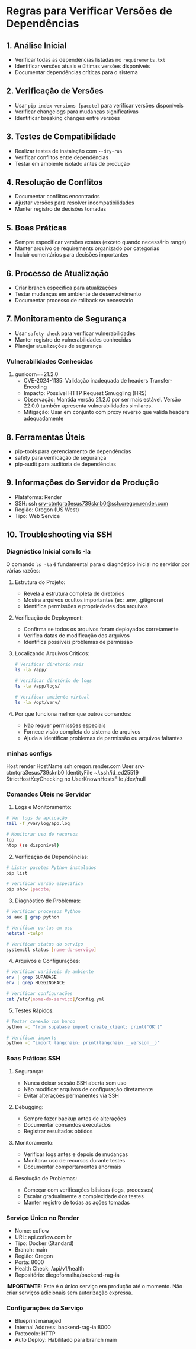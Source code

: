 # Regras para Verificar Versões de Dependências

## 1. Análise Inicial

- Verificar todas as dependências listadas no `requirements.txt`
- Identificar versões atuais e últimas versões disponíveis
- Documentar dependências críticas para o sistema

## 2. Verificação de Versões

- Usar `pip index versions [pacote]` para verificar versões disponíveis
- Verificar changelogs para mudanças significativas
- Identificar breaking changes entre versões

## 3. Testes de Compatibilidade

- Realizar testes de instalação com `--dry-run`
- Verificar conflitos entre dependências
- Testar em ambiente isolado antes de produção

## 4. Resolução de Conflitos

- Documentar conflitos encontrados
- Ajustar versões para resolver incompatibilidades
- Manter registro de decisões tomadas

## 5. Boas Práticas

- Sempre especificar versões exatas (exceto quando necessário range)
- Manter arquivo de requirements organizado por categorias
- Incluir comentários para decisões importantes

## 6. Processo de Atualização

- Criar branch específica para atualizações
- Testar mudanças em ambiente de desenvolvimento
- Documentar processo de rollback se necessário

## 7. Monitoramento de Segurança

- Usar `safety check` para verificar vulnerabilidades
- Manter registro de vulnerabilidades conhecidas
- Planejar atualizações de segurança

### Vulnerabilidades Conhecidas

1. gunicorn==21.2.0
   - CVE-2024-1135: Validação inadequada de headers Transfer-Encoding
   - Impacto: Possível HTTP Request Smuggling (HRS)
   - Observação: Mantida versão 21.2.0 por ser mais estável. Versão 22.0.0 também apresenta vulnerabilidades similares.
   - Mitigação: Usar em conjunto com proxy reverso que valida headers adequadamente

## 8. Ferramentas Úteis

- pip-tools para gerenciamento de dependências
- safety para verificação de segurança
- pip-audit para auditoria de dependências

## 9. Informações do Servidor de Produção

- Plataforma: Render
- SSH: ssh srv-ctmtqra3esus739sknb0@ssh.oregon.render.com
- Região: Oregon (US West)
- Tipo: Web Service

## 10. Troubleshooting via SSH

### Diagnóstico Inicial com ls -la

O comando `ls -la` é fundamental para o diagnóstico inicial no servidor por várias razões:

1. Estrutura do Projeto:

   - Revela a estrutura completa de diretórios
   - Mostra arquivos ocultos importantes (ex: .env, .gitignore)
   - Identifica permissões e propriedades dos arquivos

2. Verificação de Deployment:

   - Confirma se todos os arquivos foram deployados corretamente
   - Verifica datas de modificação dos arquivos
   - Identifica possíveis problemas de permissão

3. Localizando Arquivos Críticos:

   ```bash
   # Verificar diretório raiz
   ls -la /app/

   # Verificar diretório de logs
   ls -la /app/logs/

   # Verificar ambiente virtual
   ls -la /opt/venv/
   ```

4. Por que funciona melhor que outros comandos:
   - Não requer permissões especiais
   - Fornece visão completa do sistema de arquivos
   - Ajuda a identificar problemas de permissão ou arquivos faltantes

### minhas configs

Host render
HostName ssh.oregon.render.com
User srv-ctmtqra3esus739sknb0
IdentityFile ~/.ssh/id_ed25519
StrictHostKeyChecking no
UserKnownHostsFile /dev/null

### Comandos Úteis no Servidor

1. Logs e Monitoramento:

```bash
# Ver logs da aplicação
tail -f /var/log/app.log

# Monitorar uso de recursos
top
htop (se disponível)
```

2. Verificação de Dependências:

```bash
# Listar pacotes Python instalados
pip list

# Verificar versão específica
pip show [pacote]
```

3. Diagnóstico de Problemas:

```bash
# Verificar processos Python
ps aux | grep python

# Verificar portas em uso
netstat -tulpn

# Verificar status do serviço
systemctl status [nome-do-serviço]
```

4. Arquivos e Configurações:

```bash
# Verificar variáveis de ambiente
env | grep SUPABASE
env | grep HUGGINGFACE

# Verificar configurações
cat /etc/[nome-do-serviço]/config.yml
```

5. Testes Rápidos:

```bash
# Testar conexão com banco
python -c "from supabase import create_client; print('OK')"

# Verificar imports
python -c "import langchain; print(langchain.__version__)"
```

### Boas Práticas SSH

1. Segurança:

   - Nunca deixar sessão SSH aberta sem uso
   - Não modificar arquivos de configuração diretamente
   - Evitar alterações permanentes via SSH

2. Debugging:

   - Sempre fazer backup antes de alterações
   - Documentar comandos executados
   - Registrar resultados obtidos

3. Monitoramento:

   - Verificar logs antes e depois de mudanças
   - Monitorar uso de recursos durante testes
   - Documentar comportamentos anormais

4. Resolução de Problemas:
   - Começar com verificações básicas (logs, processos)
   - Escalar gradualmente a complexidade dos testes
   - Manter registro de todas as ações tomadas

### Serviço Único no Render

- Nome: coflow
- URL: api.coflow.com.br
- Tipo: Docker (Standard)
- Branch: main
- Região: Oregon
- Porta: 8000
- Health Check: /api/v1/health
- Repositório: diegofornalha/backend-rag-ia

**IMPORTANTE**: Este é o único serviço em produção até o momento. Não criar serviços adicionais sem autorização expressa.

### Configurações do Serviço

- Blueprint managed
- Internal Address: backend-rag-ia:8000
- Protocolo: HTTP
- Auto Deploy: Habilitado para branch main
